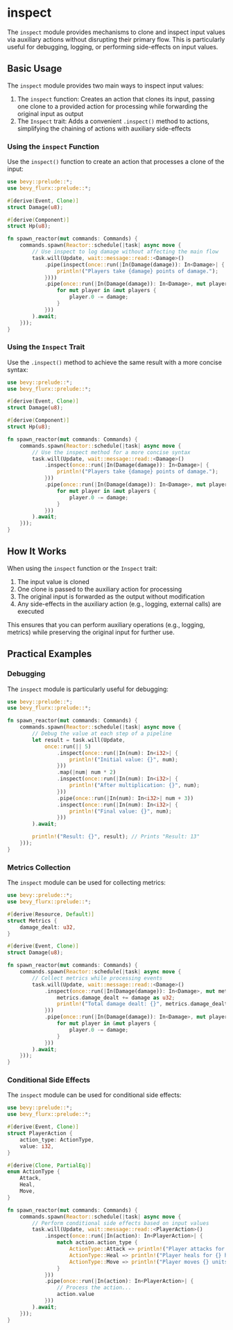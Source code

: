 # inspect

The `inspect` module provides mechanisms to clone and inspect input values via auxiliary actions without disrupting their primary flow. This is particularly useful for debugging, logging, or performing side-effects on input values.

## Basic Usage

The `inspect` module provides two main ways to inspect input values:

1. The `inspect` function: Creates an action that clones its input, passing one clone to a provided action for processing while forwarding the original input as output
2. The `Inspect` trait: Adds a convenient `.inspect()` method to actions, simplifying the chaining of actions with auxiliary side-effects

### Using the `inspect` Function

Use the `inspect()` function to create an action that processes a clone of the input:

```rust
use bevy::prelude::*;
use bevy_flurx::prelude::*;

#[derive(Event, Clone)]
struct Damage(u8);

#[derive(Component)]
struct Hp(u8);

fn spawn_reactor(mut commands: Commands) {
    commands.spawn(Reactor::schedule(|task| async move {
        // Use inspect to log damage without affecting the main flow
        task.will(Update, wait::message::read::<Damage>()
            .pipe(inspect(once::run(|In(Damage(damage)): In<Damage>| {
                println!("Players take {damage} points of damage.");
            })))
            .pipe(once::run(|In(Damage(damage)): In<Damage>, mut players: Query<&mut Hp>| {
                for mut player in &mut players {            
                    player.0 -= damage;
                }
            }))
        ).await;
    }));
}
```

### Using the `Inspect` Trait

Use the `.inspect()` method to achieve the same result with a more concise syntax:

```rust
use bevy::prelude::*;
use bevy_flurx::prelude::*;

#[derive(Event, Clone)]
struct Damage(u8);

#[derive(Component)]
struct Hp(u8);

fn spawn_reactor(mut commands: Commands) {
    commands.spawn(Reactor::schedule(|task| async move {
        // Use the inspect method for a more concise syntax
        task.will(Update, wait::message::read::<Damage>()
            .inspect(once::run(|In(Damage(damage)): In<Damage>| {
                println!("Players take {damage} points of damage.");
            }))
            .pipe(once::run(|In(Damage(damage)): In<Damage>, mut players: Query<&mut Hp>| {
                for mut player in &mut players {            
                    player.0 -= damage;
                }
            }))
        ).await;
    }));
}
```

## How It Works

When using the `inspect` function or the `Inspect` trait:

1. The input value is cloned
2. One clone is passed to the auxiliary action for processing
3. The original input is forwarded as the output without modification
4. Any side-effects in the auxiliary action (e.g., logging, external calls) are executed

This ensures that you can perform auxiliary operations (e.g., logging, metrics) while preserving the original input for further use.

## Practical Examples

### Debugging

The `inspect` module is particularly useful for debugging:

```rust
use bevy::prelude::*;
use bevy_flurx::prelude::*;

fn spawn_reactor(mut commands: Commands) {
    commands.spawn(Reactor::schedule(|task| async move {
        // Debug the value at each step of a pipeline
        let result = task.will(Update, 
            once::run(|| 5)
                .inspect(once::run(|In(num): In<i32>| {
                    println!("Initial value: {}", num);
                }))
                .map(|num| num * 2)
                .inspect(once::run(|In(num): In<i32>| {
                    println!("After multiplication: {}", num);
                }))
                .pipe(once::run(|In(num): In<i32>| num + 3))
                .inspect(once::run(|In(num): In<i32>| {
                    println!("Final value: {}", num);
                }))
        ).await;

        println!("Result: {}", result); // Prints "Result: 13"
    }));
}
```

### Metrics Collection

The `inspect` module can be used for collecting metrics:

```rust
use bevy::prelude::*;
use bevy_flurx::prelude::*;

#[derive(Resource, Default)]
struct Metrics {
    damage_dealt: u32,
}

#[derive(Event, Clone)]
struct Damage(u8);

fn spawn_reactor(mut commands: Commands) {
    commands.spawn(Reactor::schedule(|task| async move {
        // Collect metrics while processing events
        task.will(Update, wait::message::read::<Damage>()
            .inspect(once::run(|In(Damage(damage)): In<Damage>, mut metrics: ResMut<Metrics>| {
                metrics.damage_dealt += damage as u32;
                println!("Total damage dealt: {}", metrics.damage_dealt);
            }))
            .pipe(once::run(|In(Damage(damage)): In<Damage>, mut players: Query<&mut Hp>| {
                for mut player in &mut players {            
                    player.0 -= damage;
                }
            }))
        ).await;
    }));
}
```

### Conditional Side Effects

The `inspect` module can be used for conditional side effects:

```rust
use bevy::prelude::*;
use bevy_flurx::prelude::*;

#[derive(Event, Clone)]
struct PlayerAction {
    action_type: ActionType,
    value: i32,
}

#[derive(Clone, PartialEq)]
enum ActionType {
    Attack,
    Heal,
    Move,
}

fn spawn_reactor(mut commands: Commands) {
    commands.spawn(Reactor::schedule(|task| async move {
        // Perform conditional side effects based on input values
        task.will(Update, wait::message::read::<PlayerAction>()
            .inspect(once::run(|In(action): In<PlayerAction>| {
                match action.action_type {
                    ActionType::Attack => println!("Player attacks for {} damage!", action.value),
                    ActionType::Heal => println!("Player heals for {} health!", action.value),
                    ActionType::Move => println!("Player moves {} units!", action.value),
                }
            }))
            .pipe(once::run(|In(action): In<PlayerAction>| {
                // Process the action...
                action.value
            }))
        ).await;
    }));
}
```